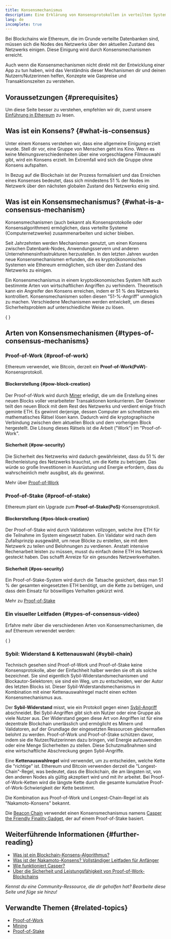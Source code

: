 ```yaml
---
title: Konsensmechanismus
description: Eine Erklärung von Konsensprotokollen in verteilten Systemen und die Rolle, die sie in Ethereum spielen.
lang: de
incomplete: true
---
```


Bei Blockchains wie Ethereum, die im Grunde verteilte Datenbanken sind, müssen sich die Nodes des Netzwerks über den aktuellen Zustand des Netzwerks einigen. Diese Einigung wird durch Konsensmechanismen erreicht.

Auch wenn die Konsensmechanismen nicht direkt mit der Entwicklung einer App zu tun haben, wird das Verständnis dieser Mechanismen dir und deinen Nutzern/Nutzerinnen helfen, Konzepte wie Gaspreise und Transaktionszeiten zu verstehen.

## Voraussetzungen \{#prerequisites}

Um diese Seite besser zu verstehen, empfehlen wir dir, zuerst unsere [Einführung in Ethereum](/developers/docs/intro-to-ethereum/) zu lesen.

## Was ist ein Konsens? \{#what-is-consensus}

Unter einem Konsens verstehen wir, dass eine allgemeine Einigung erzielt wurde. Stell dir vor, eine Gruppe von Menschen geht ins Kino. Wenn es keine Meinungsverschiedenheiten über eine vorgeschlagene Filmauswahl gibt, wird ein Konsens erzielt. Im Extremfall wird sich die Gruppe ohne Konsens aufspalten.

In Bezug auf die Blockchain ist der Prozess formalisiert und das Erreichen eines Konsenses bedeutet, dass sich mindestens 51 % der Nodes im Netzwerk über den nächsten globalen Zustand des Netzwerks einig sind.

## Was ist ein Konsensmechanismus? \{#what-is-a-consensus-mechanism}

Konsensmechanismen (auch bekannt als Konsensprotokolle oder Konsensalgorithmen) ermöglichen, dass verteilte Systeme (Computernetzwerke) zusammenarbeiten und sicher bleiben.

Seit Jahrzehnten werden Mechanismen genutzt, um einen Konsens zwischen Datenbank-Nodes, Anwendungsservern und anderen Unternehmensinfrastrukturen herzustellen. In den letzten Jahren wurden neue Konsensmechanismen erfunden, die es kryptoökonomischen Systemen wie Ethereum ermöglichen, sich über den Zustand des Netzwerks zu einigen.

Ein Konsensmechanismus in einem kryptoökonomisches System hilft auch bestimmte Arten von wirtschaftlichen Angriffen zu verhindern. Theoretisch kann ein Angreifer den Konsens erreichen, indem er 51 % des Netzwerks kontrolliert. Konsensmechanismen sollen diesen "51-%-Angriff" unmöglich zu machen. Verschiedene Mechanismen werden entwickelt, um dieses Sicherheitsproblem auf unterschiedliche Weise zu lösen.

{
<YouTube id="dylgwcPH4EA" />
}

## Arten von Konsensmechanismen \{#types-of-consensus-mechanisms}

### Proof-of-Work \{#proof-of-work}

Ethereum verwendet, wie Bitcoin, derzeit ein **Proof-of-Work(PoW)**-Konsensprotokoll.

#### Blockerstellung \{#pow-block-creation}

Der Proof-of-Work wird durch [Miner](/developers/docs/consensus-mechanisms/pow/mining/) erledigt, die um die Erstellung eines neuen Blocks voller verarbeiteter Transaktionen konkurrieren. Der Gewinner teilt den neuen Block mit dem Rest des Netzwerks und verdient einige frisch geminte ETH. Es gewinnt derjenige, dessen Computer am schnellsten ein mathematisches Rätsel lösen kann. Dadurch wird die kryptographische Verbindung zwischen dem aktuellen Block und dem vorherigen Block hergestellt. Die Lösung dieses Rätsels ist die Arbeit ("Work") im "Proof-of-Work".

#### Sicherheit \{#pow-security}

Die Sicherheit des Netzwerks wird dadurch gewährleistet, dass du 51 % der Rechenleistung des Netzwerks brauchst, um die Kette zu betrügen. Das würde so große Investitionen in Ausrüstung und Energie erfordern, dass du wahrscheinlich mehr ausgibst, als du gewinnst.

Mehr über [Proof-of-Work](/developers/docs/consensus-mechanisms/pow/)

### Proof-of-Stake \{#proof-of-stake}

Ethereum plant ein Upgrade zum **Proof-of-Stake(PoS)**-Konsensprotokoll.

#### Blockerstellung \{#pos-block-creation}

Der Proof-of-Stake wird durch Validatoren vollzogen, welche ihre ETH für die Teilnahme im System eingesetzt haben. Ein Validator wird nach dem Zufallsprinzip ausgewählt, um neue Blöcke zu erstellen, sie mit dem Netzwerk zu teilen und Belohnungen zu verdienen. Anstatt intensive Rechenarbeit leisten zu müssen, musst du einfach deine ETH ins Netzwerk gesteckt haben. Das schafft Anreize für ein gesundes Netzwerkverhalten.

#### Sicherheit \{#pos-security}

Ein Proof-of-Stake-System wird durch die Tatsache gesichert, dass man 51 % der gesamten eingesetzten ETH benötigt, um die Kette zu betrügen, und dass dein Einsatz für böswilliges Verhalten gekürzt wird.

Mehr zu [Proof-of-Stake](/developers/docs/consensus-mechanisms/pos/)

### Ein visueller Leitfaden \{#types-of-consensus-video}

Erfahre mehr über die verschiedenen Arten von Konsensmechanismen, die auf Ethereum verwendet werden:

{
<YouTube id="ojxfbN78WFQ" />
}

### Sybil: Widerstand & Kettenauswahl \{#sybil-chain}

Technisch gesehen sind Proof-of-Work und Proof-of-Stake keine Konsensprotokolle, aber der Einfachheit halber werden sie oft als solche bezeichnet. Sie sind eigentlich Sybil-Widerstandsmechanismen und Blockautor-Selektoren; sie sind ein Weg, um zu entscheiden, wer der Autor des letzten Blocks ist. Dieser Sybil-Widerstandsmechanismus in Kombination mit einer Kettenauswahlregel macht einen echten Konsensmechanismus aus.

Der **Sybil-Widerstand** misst, wie ein Protokoll gegen einen [Sybil-Angriff](https://wikipedia.org/wiki/Sybil_attack) abschneidet. Bei Sybil-Angriffen gibt sich ein Nutzer oder eine Gruppe als viele Nutzer aus. Der Widerstand gegen diese Art von Angriffen ist für eine dezentrale Blockchain unerlässlich und ermöglicht es Minern und Validatoren, auf der Grundlage der eingesetzten Ressourcen gleichermaßen belohnt zu werden. Proof-of-Work und Proof-of-Stake schützen davor, indem sie die Nutzer/Nutzerinnen dazu bringen, viel Energie aufzuwenden oder eine Menge Sicherheiten zu stellen. Diese Schutzmaßnahmen sind eine wirtschaftliche Abschreckung gegen Sybil-Angriffe.

Eine **Kettenauswahlregel** wird verwendet, um zu entscheiden, welche Kette die "richtige" ist. Ethereum und Bitcoin verwenden derzeit die "Longest-Chain"-Regel, was bedeutet, dass die Blockchain, die am längsten ist, von den anderen Nodes als gültig akzeptiert wird und mit ihr arbeitet. Bei Proof-of-Work-Ketten wird die längste Kette durch die gesamte kumulative Proof-of-Work-Schwierigkeit der Kette bestimmt.

Die Kombination aus Proof-of-Work und Longest-Chain-Regel ist als "Nakamoto-Konsens" bekannt.

Die [Beacon Chain](/roadmap/beacon-chain/) verwendet einen Konsensmechanismus namens [Casper the Friendly Finality Gadget](https://arxiv.org/abs/1710.09437), der auf einem Proof-of-Stake basiert.

## Weiterführende Informationen \{#further-reading}

- [Was ist ein Blockchain-Konsens-Algorithmus?](https://academy.binance.com/en/articles/what-is-a-blockchain-consensus-algorithm)
- [Was ist der Nakamoto-Konsens? Vollständiger Leitfaden für Anfänger](https://blockonomi.com/nakamoto-consensus/)
- [Wie funktioniert Casper?](https://medium.com/unitychain/intro-to-casper-ffg-9ed944d98b2d)
- [Über die Sicherheit und Leistungsfähigkeit von Proof-of-Work-Blockchains](https://eprint.iacr.org/2016/555.pdf)

_Kennst du eine Community-Ressource, die dir geholfen hat? Bearbeite diese Seite und füge sie hinzu!_

## Verwandte Themen \{#related-topics}

- [Proof-of-Work](/developers/docs/consensus-mechanisms/pow/)
- [Mining](/developers/docs/consensus-mechanisms/pow/mining/)
- [Proof-of-Stake](/developers/docs/consensus-mechanisms/pos/)
